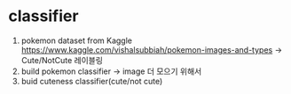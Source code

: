 # classifier
1. pokemon dataset from Kaggle https://www.kaggle.com/vishalsubbiah/pokemon-images-and-types -> Cute/NotCute 레이블링
2. build pokemon classifier -> image 더 모으기 위해서
3. buid cuteness classifier(cute/not cute)
